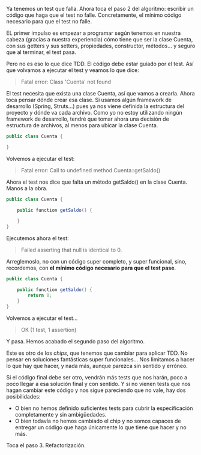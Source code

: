 
Ya tenemos un test que falla. Ahora toca el paso 2 del algoritmo: escribir un código que haga que el 
test no falle. Concretamente, el mínimo código necesario para que el test no falle.

EL primer impulso es empezar a programar según tenemos en nuestra cabeza (gracias 
a nuestra experiencia) cómo tiene que ser la clase Cuenta, con sus getters y sus 
setters, propiedades, constructor, métodos... y seguro que al terminar, el test pasa.

Pero no es eso lo que dice TDD. El código debe estar guiado por el test. Así que 
volvamos a ejecutar el test y veamos lo que dice:

> Fatal error: Class 'Cuenta' not found

El test necesita que exista una clase Cuenta, así que vamos a crearla. Ahora toca 
pensar dónde crear esa clase. Si usamos algún framework de desarrollo (Spring, 
Struts...) pues ya nos viene definida la estructura del proyecto y dónde va cada 
archivo. Como yo no estoy utilizando ningún framework de desarrollo, tendré que 
tomar ahora una decisión de estructura de archivos, al menos para ubicar la clase 
Cuenta.


```java
public class Cuenta {

}
```


Volvemos a ejecutar el test:

> Fatal error: Call to undefined method Cuenta::getSaldo()

Ahora el test nos dice que falta un método getSaldo() en la clase Cuenta. Manos a la obra.

```java
public class Cuenta {

    public function getSaldo() {
        
    }
}
```

Ejecutemos ahora el test:

> Failed asserting that null is identical to 0.

Arreglemoslo, no con un código super completo, y super funcional, sino, recordemos, 
con **el mínimo código necesario para que el test pase**.

```java
public class Cuenta {

    public function getSaldo() {
        return 0;
    }
}
```

Volvemos a ejecutar el test...

> OK (1 test, 1 assertion)

Y pasa. Hemos acabado el segundo paso del algoritmo.

Este es otro de los *chips*, que tenemos que cambiar para aplicar TDD. No pensar 
en soluciones fantásticas super funcionales... Nos limitamos a hacer lo que hay 
que hacer, y nada más, aunque parezca sin sentido y erróneo.

Si el código final debe ser otro, vendrán más tests que nos harán, poco a poco 
llegar a esa solución final y con sentido. Y si no vienen tests que nos hagan 
cambiar este código y nos sigue pareciendo que no vale, hay dos posibilidades:

- O bien no hemos definido suficientes tests para cubrir la especificación completamente y sin ambigüedades.
- O bien todavía no hemos cambiado el chip y no somos capaces de entregar un código que haga únicamente lo que tiene que hacer y no más.


Toca el paso 3. Refactorización.